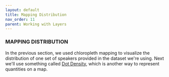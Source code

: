 ```yaml
---
layout: default
title: Mapping Distribution
nav_order: 11
parent: Working with Layers
---
```


### MAPPING DISTRIBUTION

In the previous section, we used chloropleth mapping to visualize the distribution of one set of speakers provided in the dataset we're using. Next we'll use something called [Dot Density](https://pro.arcgis.com/en/pro-app/latest/help/mapping/layer-properties/dot-density.htm), which is another way to represent quantities on a map.

